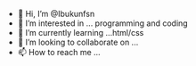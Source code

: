 - 👋 Hi, I’m @Ibukunfsn
- 👀 I’m interested in ... programming and coding
- 🌱 I’m currently learning ...html/css
- 💞️ I’m looking to collaborate on ...
- 📫 How to reach me ...

<!---
Ibukunfsn/Ibukunfsn is a ✨ special ✨ repository because its `README.md` (this file) appears on your GitHub profile.
You can click the Preview link to take a look at your changes.
--->
